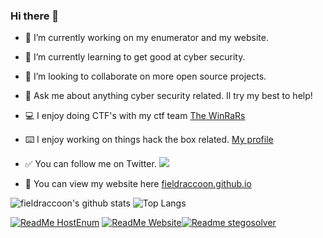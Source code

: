 ### Hi there 👋

- 🔭 I’m currently working on my enumerator and my website.
- 🌱 I’m currently learning to get good at cyber security.
- 👯 I’m looking to collaborate on more open source projects.
- 💬 Ask me about anything cyber security related. Il try my best to help!
- 💻 I enjoy doing CTF's with my ctf team [The WinRaRs](https://ctftime.org/team/113086)
- ⌨️ I enjoy working on things hack the box related. [My profile](https://www.hackthebox.eu/home/users/profile/246314)
- ✅ You can follow me on Twitter. [<img src="http://i.imgur.com/wWzX9uB.png">](https://twitter.com/fieldraccoon)

- 📲 You can view my website here [fieldraccoon.github.io](https://fieldraccoon.github.io)



![fieldraccoon's github stats](https://github-readme-stats.vercel.app/api?username=fieldraccoon&show_icons=true&count_private=true&theme=react) ![Top Langs](https://github-readme-stats.vercel.app/api/top-langs/?username=fieldraccoon&show_icons=true&count_private=true&theme=react&layout=compact)


[![ReadMe HostEnum](https://github-readme-stats.vercel.app/api/pin/?username=fieldraccoon&repo=HostEnumerator&theme=react)](https://github.com/fieldraccoon/HostEnumerator) [![ReadMe Website](https://github-readme-stats.vercel.app/api/pin/?username=fieldraccoon&repo=fieldraccoon.github.io&theme=react)](https://github.com/fieldraccoon/fieldraccoon.github.io)[![Readme stegosolver](https://github-readme-stats.vercel.app/api/pin/?username=fieldraccoon&repo=Stegosolver&theme=react)](https://github.com/fieldraccoon/Stegosolver)

